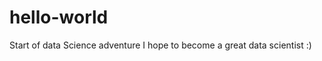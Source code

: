 hello-world
===========

Start of data Science adventure 
I hope to become a great data scientist :)
